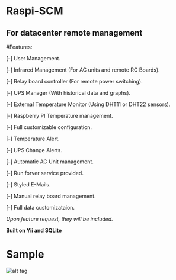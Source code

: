 # Raspi-SCM

## For datacenter remote management


#Features:

[-] User Management.

[-] Infrared Management (For AC units and remote RC Boards).

[-] Relay board controller (For remote power switching).

[-] UPS Manager (With historical data and graphs).

[-] External Temperature Monitor (Using DHT11 or DHT22 sensors).

[-] Raspberry PI Temperature management.

[-] Full customizable configuration.

[-] Temperature Alert.

[-] UPS Change Alerts.

[-] Automatic AC Unit management.

[-] Run forver service provided.

[-] Styled E-Mails.

[-] Manual relay board management.

[-] Full data customizataion.


_Upon feature request, they will be included._

__Built on Yii and SQLite__

# Sample
![alt tag](https://raw.githubusercontent.com/ddemuro/raspi-scm/188214b2e1b930b405c0fe3dabba10d06a1d06ab/play.gif)
